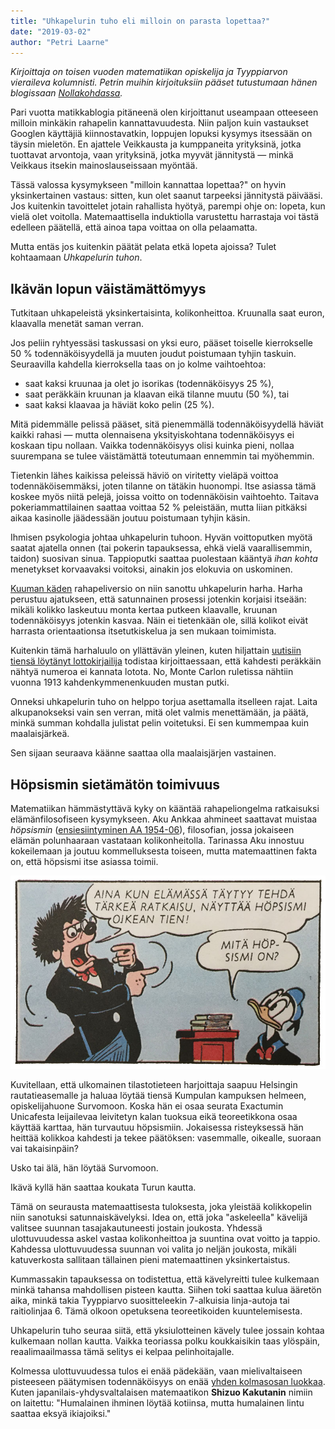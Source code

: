 ```yaml
---
title: "Uhkapelurin tuho eli milloin on parasta lopettaa?"
date: "2019-03-02"
author: "Petri Laarne"
---
```


_Kirjoittaja on toisen vuoden matematiikan opiskelija ja Tyyppiarvon vieraileva kolumnisti. Petrin muihin kirjoituksiin pääset tutustumaan hänen blogissaan_ [_Nollakohdassa_](https://www.nollakohta.fi/)_._

Pari vuotta matikkablogia pitäneenä olen kirjoittanut useampaan otteeseen milloin minkäkin rahapelin kannattavuudesta. Niin paljon kuin vastaukset Googlen käyttäjiä kiinnostavatkin, loppujen lopuksi kysymys itsessään on täysin mieletön. En ajattele Veikkausta ja kumppaneita yrityksinä, jotka tuottavat arvontoja, vaan yrityksinä, jotka myyvät jännitystä — minkä Veikkaus itsekin mainoslauseissaan myöntää.

Tässä valossa kysymykseen "milloin kannattaa lopettaa?" on hyvin yksinkertainen vastaus: sitten, kun olet saanut tarpeeksi jännitystä päivääsi. Jos kuitenkin tavoittelet jotain rahallista hyötyä, parempi ohje on: lopeta, kun vielä olet voitolla. Matemaattisella induktiolla varustettu harrastaja voi tästä edelleen päätellä, että ainoa tapa voittaa on olla pelaamatta.

Mutta entäs jos kuitenkin päätät pelata etkä lopeta ajoissa? Tulet kohtaamaan _Uhkapelurin tuhon_.

## Ikävän lopun väistämättömyys

Tutkitaan uhkapeleistä yksinkertaisinta, kolikonheittoa.
Kruunalla saat euron, klaavalla menetät saman verran.

Jos peliin ryhtyessäsi taskussasi on yksi euro, pääset toiselle kierrokselle 50 % todennäköisyydellä ja muuten joudut poistumaan tyhjin taskuin.
Seuraavilla kahdella kierroksella taas on jo kolme vaihtoehtoa:

- saat kaksi kruunaa ja olet jo isorikas (todennäköisyys 25 %),
- saat peräkkäin kruunan ja klaavan eikä tilanne muutu (50 %), tai
- saat kaksi klaavaa ja häviät koko pelin (25 %).

Mitä pidemmälle pelissä pääset, sitä pienemmällä todennäköisyydellä häviät kaikki rahasi — mutta olennaisena yksityiskohtana todennäköisyys ei koskaan tipu nollaan. Vaikka todennäköisyys olisi kuinka pieni, nollaa suurempana se tulee väistämättä toteutumaan ennemmin tai myöhemmin.

Tietenkin lähes kaikissa peleissä häviö on viritetty vieläpä voittoa todennäköisemmäksi, joten tilanne on tätäkin huonompi. Itse asiassa tämä koskee myös niitä pelejä, joissa voitto on todennäköisin vaihtoehto. Taitava pokeriammattilainen saattaa voittaa 52 % peleistään, mutta liian pitkäksi aikaa kasinolle jäädessään joutuu poistumaan tyhjin käsin.

Ihmisen psykologia johtaa uhkapelurin tuhoon. Hyvän voittoputken myötä saatat ajatella onnen (tai pokerin tapauksessa, ehkä vielä vaarallisemmin, taidon) suosivan sinua. Tappioputki saattaa puolestaan kääntyä _ihan kohta_ menetykset korvaavaksi voitoksi, ainakin jos elokuvia on uskominen.

[Kuuman käden](http://tyyppiarvo.com/2017/08/kuuma-kasi-koripallossa-ilmio-vai-illuusio/) rahapeliversio on niin sanottu uhkapelurin harha. Harha perustuu ajatukseen, että satunnainen prosessi jotenkin korjaisi itseään: mikäli kolikko laskeutuu monta kertaa putkeen klaavalle, kruunan todennäköisyys jotenkin kasvaa. Näin ei tietenkään ole, sillä kolikot eivät harrasta orientaationsa itsetutkiskelua ja sen mukaan toimimista.

Kuitenkin tämä harhaluulo on yllättävän yleinen, kuten hiljattain [uutisiin tiensä löytänyt lottokirjailija](https://www.mtvuutiset.fi/artikkeli/lottokirjailija-opastaa-omia-voittotodennakoisyyksiaan-voi-parannella-parilla-eri-keinolla-voi-poistaa-tuhansia-vaihtoehtoja/) todistaa kirjoittaessaan, että kahdesti peräkkäin nähtyä numeroa ei kannata lotota. No, Monte Carlon ruletissa nähtiin vuonna 1913 kahdenkymmenenkuuden mustan putki.

Onneksi uhkapelurin tuho on helppo torjua asettamalla itselleen rajat. Laita alkupanokseksi vain sen verran, mitä olet valmis menettämään, ja päätä, minkä summan kohdalla julistat pelin voitetuksi. Ei sen kummempaa kuin maalaisjärkeä.

Sen sijaan seuraava käänne saattaa olla maalaisjärjen vastainen.

## Höpsismin sietämätön toimivuus

Matematiikan hämmästyttävä kyky on kääntää rahapeliongelma ratkaisuksi elämänfilosofiseen kysymykseen. Aku Ankkaa ahmineet saattavat muistaa _höpsismin_ ([ensiesiintyminen AA 1954-06](https://inducks.org/story.php?c=W+WDC+149-01)), filosofian, jossa jokaiseen elämän polunhaaraan vastataan kolikonheitolla. Tarinassa Aku innostuu kokeilemaan ja joutuu kommelluksesta toiseen, mutta matemaattinen fakta on, että höpsismi itse asiassa toimii.

![](./Flipism.jpg)

Kuvitellaan, että ulkomainen tilastotieteen harjoittaja saapuu Helsingin rautatieasemalle ja haluaa löytää tiensä Kumpulan kampuksen helmeen, opiskelijahuone Survomoon. Koska hän ei osaa seurata Exactumin Unicafesta leijailevaa leivitetyn kalan tuoksua eikä teoreetikkona osaa käyttää karttaa, hän turvautuu höpsismiin. Jokaisessa risteyksessä hän heittää kolikkoa kahdesti ja tekee päätöksen: vasemmalle, oikealle, suoraan vai takaisinpäin?

Usko tai älä, hän löytää Survomoon.

Ikävä kyllä hän saattaa koukata Turun kautta.

Tämä on seurausta matemaattisesta tuloksesta, joka yleistää kolikkopelin niin sanotuksi satunnaiskävelyksi. Idea on, että joka "askeleella" kävelijä valitsee suunnan tasajakautuneesti jostain joukosta. Yhdessä ulottuvuudessa askel vastaa kolikonheittoa ja suuntina ovat voitto ja tappio. Kahdessa ulottuvuudessa suunnan voi valita jo neljän joukosta, mikäli katuverkosta sallitaan tällainen pieni matemaattinen yksinkertaistus.

Kummassakin tapauksessa on todistettua, että kävelyreitti tulee kulkemaan minkä tahansa mahdollisen pisteen kautta. Siihen toki saattaa kulua ääretön aika, minkä takia Tyyppiarvo suositteleekin 7-alkuisia linja-autoja tai raitiolinjaa 6. Tämä olkoon opetuksena teoreetikoiden kuuntelemisesta.

Uhkapelurin tuho seuraa siitä, että yksiulotteinen kävely tulee jossain kohtaa kulkemaan nollan kautta. Vaikka teoriassa polku koukkaisikin taas ylöspäin, reaalimaailmassa tämä selitys ei kelpaa pelinhoitajalle.

Kolmessa ulottuvuudessa tulos ei enää pädekään, vaan mielivaltaiseen pisteeseen päätymisen todennäköisyys on enää [yhden kolmasosan luokkaa](http://mathworld.wolfram.com/PolyasRandomWalkConstants.html).
Kuten japanilais-yhdysvaltalaisen matemaatikon **Shizuo Kakutanin** nimiin on laitettu: "Humalainen ihminen löytää kotiinsa, mutta humalainen lintu saattaa eksyä ikiajoiksi."
